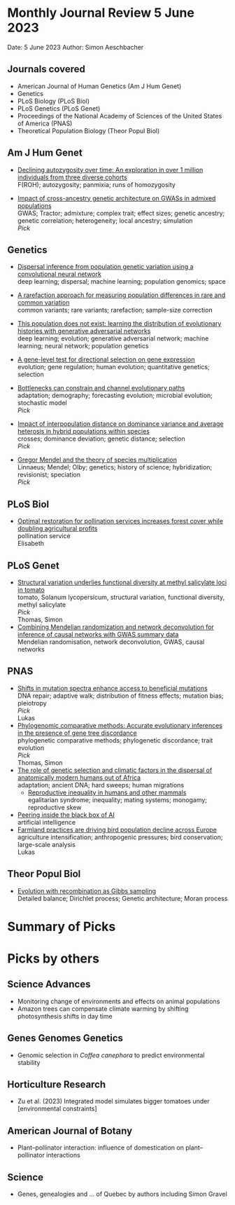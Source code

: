 # Monthly Journal Review 5 June 2023

Date: 5 June 2023
Author: Simon Aeschbacher

## Journals covered
- American Journal of Human Genetics (Am J Hum Genet)
- Genetics
- PLoS Biology (PLoS Biol)
- PLoS Genetics (PLoS Genet)
- Proceedings of the National Academy of Sciences of the United States of America (PNAS)
- Theoretical Population Biology (Theor Popul Biol)

## Am J Hum Genet
- [Declining autozygosity over time: An exploration in over 1 million individuals from three diverse cohorts](https://doi.org/10.1016/j.ajhg.2023.04.007)  
  F(ROH); autozygosity; panmixia; runs of homozygosity  
  
- [Impact of cross-ancestry genetic architecture on GWASs in admixed populations](https://doi.org/10.1016/j.ajhg.2023.05.001)  
  GWAS; Tractor; admixture; complex trait; effect sizes; genetic ancestry; genetic correlation; heterogeneity; local ancestry; simulation  
 *Pick*

## Genetics
- [Dispersal inference from population genetic variation using a convolutional neural network](https://doi.org/10.1093/genetics/iyad068)  
  deep learning; dispersal; machine learning; population genomics; space  
- [A rarefaction approach for measuring population differences in rare and common variation](https://doi.org/10.1093/genetics/iyad070)  
  common variants; rare variants; rarefaction; sample-size correction  
  

- [This population does not exist: learning the distribution of evolutionary histories with generative adversarial networks](https://doi.org/10.1093/genetics/iyad063)  
  deep learning; evolution; generative adversarial network; machine learning; neural network; population genetics  
- [A gene-level test for directional selection on gene expression](https://doi.org/10.1093/genetics/iyad060)  
  evolution; gene regulation; human evolution; quantitative genetics; selection  
- [Bottlenecks can constrain and channel evolutionary paths](https://doi.org/10.1093/genetics/iyad001)  
  adaptation; demography; forecasting evolution; microbial evolution; stochastic model  
  *Pick*  
- [Impact of interpopulation distance on dominance variance and average heterosis in hybrid populations within species](https://doi.org/10.1093/genetics/iyad059)  
  crosses; dominance deviation; genetic distance; selection  
  *Pick*  
- [Gregor Mendel and the theory of species multiplication](https://doi.org/10.1093/genetics/iyad046)  
  Linnaeus; Mendel; Olby; genetics; history of science; hybridization; revisionist; speciation  
 *Pick* 

## PLoS Biol
- [Optimal restoration for pollination services increases forest cover while doubling agricultural profits](https://doi.org/10.1371/journal.pbio.3002107)  
  pollination service  
  Elisabeth

## PLoS Genet
- [Structural variation underlies functional diversity at methyl salicylate loci in tomato](https://doi.org/10.1371/journal.pgen.1010751)  
  tomato, Solanum lycopersicum, structural variation, functional diversity, methyl salicylate  
  *Pick*  
  Thomas, Simon
- [Combining Mendelian randomization and network deconvolution for inference of causal networks with GWAS summary data](https://doi.org/10.1371/journal.pgen.1010762)  
  Mendelian randomisation, network deconvolution, GWAS, causal networks    

## PNAS
- [Shifts in mutation spectra enhance access to beneficial mutations](https://doi.org/10.1073/pnas.2207355120)  
  DNA repair; adaptive walk; distribution of fitness effects; mutation bias; pleiotropy  
  *Pick*  
  Lukas
- [Phylogenomic comparative methods: Accurate evolutionary inferences in the presence of gene tree discordance](https://doi.org/10.1073/pnas.2220389120)  
  phylogenetic comparative methods; phylogenetic discordance; trait evolution  
  *Pick*  
  Thomas, Simon
- [The role of genetic selection and climatic factors in the dispersal of anatomically modern humans out of Africa](https://doi.org/10.1073/pnas.2213061120)  
  adaptation; ancient DNA; hard sweeps; human migrations  
  - [Reproductive inequality in humans and other mammals](https://doi.org/10.1073/pnas.2220124120)  
  egalitarian syndrome; inequality; mating systems; monogamy; reproductive skew  
- [Peering inside the black box of AI](https://doi.org/10.1073/pnas.2307432120)  
  artificial intelligence  
- [Farmland practices are driving bird population decline across Europe](https://doi.org/10.1073/pnas.2216573120)  
  agriculture intensification; anthropogenic pressures; bird conservation; large-scale analysis  
  Lukas

## Theor Popul Biol
- [Evolution with recombination as Gibbs sampling](https://doi.org/10.1016/j.tpb.2023.03.005)  
  Detailed balance; Dirichlet process; Genetic architecture; Moran process 


# Summary of Picks

# Picks by others

## Science Advances
- Monitoring change of environments and effects on animal populations
- Amazon trees can compensate climate warming by shifting photosynthesis shifts in day time

## Genes Genomes Genetics
- Genomic selection in *Coffea canephora* to predict environmental stability

## Horticulture Research
- Zu et al. (2023) Integrated model simulates bigger tomatoes under [environmental constraints]

## American Journal of Botany
- Plant–pollinator interaction: influence of domestication on plant–pollinator interactions

## Science
- Genes, genealogies and ... of Quebec by authors including Simon Gravel
